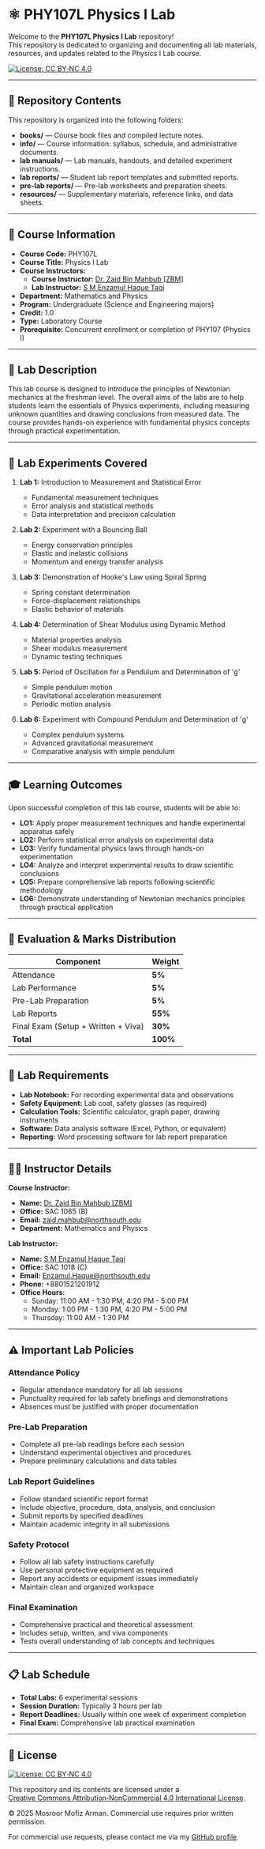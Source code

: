 # ⚛️ PHY107L Physics I Lab

Welcome to the **PHY107L Physics I Lab** repository!  
This repository is dedicated to organizing and documenting all lab materials, resources, and updates related to the Physics I Lab course.  

[![License: CC BY‑NC 4.0](https://img.shields.io/badge/License‑CC%20BY‑NC%204.0-lightgrey.svg)](https://creativecommons.org/licenses/by-nc/4.0/)

---

## 📁 Repository Contents

This repository is organized into the following folders:

- **books/** — Course book files and compiled lecture notes.
- **info/** — Course information: syllabus, schedule, and administrative documents.
- **lab manuals/** — Lab manuals, handouts, and detailed experiment instructions.
- **lab reports/** — Student lab report templates and submitted reports.
- **pre-lab reports/** — Pre-lab worksheets and preparation sheets.
- **resources/** — Supplementary materials, reference links, and data sheets.

---

## 📌 Course Information

- **Course Code:** PHY107L  
- **Course Title:** Physics I Lab  
- **Course Instructors:**
  - **Course Instructor:** [Dr. Zaid Bin Mahbub [ZBM]](https://www.northsouth.edu/faculty-members/seps/mathematics-physics/dr.-zaid-bin-mahbub-zbm.html)
  - **Lab Instructor:** [S M Enzamul Haque Taqi](https://bd.linkedin.com/in/enzamul-haque-taqi)  
- **Department:** Mathematics and Physics  
- **Program:** Undergraduate (Science and Engineering majors)  
- **Credit:** 1.0  
- **Type:** Laboratory Course  
- **Prerequisite:** Concurrent enrollment or completion of PHY107 (Physics I)  

---

## 🎯 Lab Description

This lab course is designed to introduce the principles of Newtonian mechanics at the freshman level. The overall aims of the labs are to help students learn the essentials of Physics experiments, including measuring unknown quantities and drawing conclusions from measured data. The course provides hands-on experience with fundamental physics concepts through practical experimentation.

---

## 🧩 Lab Experiments Covered

1. **Lab 1:** Introduction to Measurement and Statistical Error
   - Fundamental measurement techniques
   - Error analysis and statistical methods
   - Data interpretation and precision calculation

2. **Lab 2:** Experiment with a Bouncing Ball
   - Energy conservation principles
   - Elastic and inelastic collisions
   - Momentum and energy transfer analysis

3. **Lab 3:** Demonstration of Hooke's Law using Spiral Spring
   - Spring constant determination
   - Force-displacement relationships
   - Elastic behavior of materials

4. **Lab 4:** Determination of Shear Modulus using Dynamic Method
   - Material properties analysis
   - Shear modulus measurement
   - Dynamic testing techniques

5. **Lab 5:** Period of Oscillation for a Pendulum and Determination of 'g'
   - Simple pendulum motion
   - Gravitational acceleration measurement
   - Periodic motion analysis

6. **Lab 6:** Experiment with Compound Pendulum and Determination of 'g'
   - Complex pendulum systems
   - Advanced gravitational measurement
   - Comparative analysis with simple pendulum

---

## 🎓 Learning Outcomes

Upon successful completion of this lab course, students will be able to:

- **LO1:** Apply proper measurement techniques and handle experimental apparatus safely
- **LO2:** Perform statistical error analysis on experimental data
- **LO3:** Verify fundamental physics laws through hands-on experimentation
- **LO4:** Analyze and interpret experimental results to draw scientific conclusions
- **LO5:** Prepare comprehensive lab reports following scientific methodology
- **LO6:** Demonstrate understanding of Newtonian mechanics principles through practical application

---

## 📝 Evaluation & Marks Distribution

| Component | Weight |
|-----------|--------|
| Attendance | **5%** |
| Lab Performance | **5%** |
| Pre-Lab Preparation | **5%** |
| Lab Reports | **55%** |
| Final Exam (Setup + Written + Viva) | **30%** |
| **Total** | **100%** |

---

## 🔧 Lab Requirements

- **Lab Notebook:** For recording experimental data and observations
- **Safety Equipment:** Lab coat, safety glasses (as required)
- **Calculation Tools:** Scientific calculator, graph paper, drawing instruments
- **Software:** Data analysis software (Excel, Python, or equivalent)
- **Reporting:** Word processing software for lab report preparation

---

## 👨‍🏫 Instructor Details

**Course Instructor:**
- **Name:** [Dr. Zaid Bin Mahbub [ZBM]](https://www.northsouth.edu/faculty-members/seps/mathematics-physics/dr.-zaid-bin-mahbub-zbm.html)
- **Office:** SAC 1065 (B)  
- **Email:** zaid.mahbub@northsouth.edu  
- **Department:** Mathematics and Physics  

**Lab Instructor:**
- **Name:** [S M Enzamul Haque Taqi](https://bd.linkedin.com/in/enzamul-haque-taqi)  
- **Office:** SAC 1018 (C)  
- **Email:** Enzamul.Haque@northsouth.edu  
- **Phone:** +8801521201912  
- **Office Hours:** 
  - Sunday: 11:00 AM - 1:30 PM, 4:20 PM - 5:00 PM
  - Monday: 1:00 PM - 1:30 PM, 4:20 PM - 5:00 PM
  - Thursday: 11:00 AM - 1:30 PM

---

## ⚠️ Important Lab Policies

### Attendance Policy
- Regular attendance mandatory for all lab sessions
- Punctuality required for lab safety briefings and demonstrations
- Absences must be justified with proper documentation

### Pre-Lab Preparation
- Complete all pre-lab readings before each session
- Understand experimental objectives and procedures
- Prepare preliminary calculations and data tables

### Lab Report Guidelines
- Follow standard scientific report format
- Include objective, procedure, data, analysis, and conclusion
- Submit reports by specified deadlines
- Maintain academic integrity in all submissions

### Safety Protocol
- Follow all lab safety instructions carefully
- Use personal protective equipment as required
- Report any accidents or equipment issues immediately
- Maintain clean and organized workspace

### Final Examination
- Comprehensive practical and theoretical assessment
- Includes setup, written, and viva components
- Tests overall understanding of lab concepts and techniques

---

## 📋 Lab Schedule

- **Total Labs:** 6 experimental sessions
- **Session Duration:** Typically 3 hours per lab
- **Report Deadlines:** Usually within one week of experiment completion
- **Final Exam:** Comprehensive lab practical examination

---

## 📜 License

[![License: CC BY‑NC 4.0](https://img.shields.io/badge/License‑CC%20BY‑NC%204.0-lightgrey.svg)](https://creativecommons.org/licenses/by-nc/4.0/)

This repository and its contents are licensed under a  
[Creative Commons Attribution‑NonCommercial 4.0 International License](https://creativecommons.org/licenses/by-nc/4.0/).

© 2025 Mosroor Mofiz Arman. Commercial use requires prior written permission.  

For commercial use requests, please contact me via my [GitHub profile](https://github.com/mosroormofizarman).
